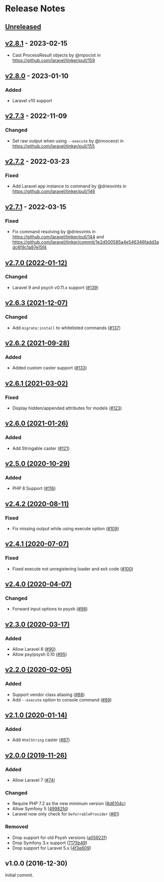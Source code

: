 # Release Notes

## [Unreleased](https://github.com/laravel/tinker/compare/v2.8.1...2.x)

## [v2.8.1](https://github.com/laravel/tinker/compare/v2.8.0...v2.8.1) - 2023-02-15

- Cast ProcessResult objects by @mpociot in https://github.com/laravel/tinker/pull/159

## [v2.8.0](https://github.com/laravel/tinker/compare/v2.7.3...v2.8.0) - 2023-01-10

### Added

- Laravel v10 support

## [v2.7.3](https://github.com/laravel/tinker/compare/v2.7.2...v2.7.3) - 2022-11-09

### Changed

- Set raw output when using `--execute` by @innocenzi in https://github.com/laravel/tinker/pull/155

## [v2.7.2](https://github.com/laravel/tinker/compare/v2.7.1...v2.7.2) - 2022-03-23

### Fixed

- Add Laravel app instance to command by @driesvints in https://github.com/laravel/tinker/pull/146

## [v2.7.1](https://github.com/laravel/tinker/compare/v2.7.0...v2.7.1) - 2022-03-15

### Fixed

- Fix command resolving by @driesvints in https://github.com/laravel/tinker/pull/144 and https://github.com/laravel/tinker/commit/1e2d500585a4e546346fadd3adc6f9c1a97e15f4

## [v2.7.0 (2022-01-12)](https://github.com/laravel/tinker/compare/v2.6.3...v2.7.0)

### Changed

- Laravel 9 and psych v0.11.x support ([#139](https://github.com/laravel/tinker/pull/139))

## [v2.6.3 (2021-12-07)](https://github.com/laravel/tinker/compare/v2.6.2...v2.6.3)

### Changed

- Add `migrate:install` to whitelisted commands ([#137](https://github.com/laravel/tinker/pull/137))

## [v2.6.2 (2021-09-28)](https://github.com/laravel/tinker/compare/v2.6.1...v2.6.2)

### Added

- Added custom caster support ([#133](https://github.com/laravel/tinker/pull/133))

## [v2.6.1 (2021-03-02)](https://github.com/laravel/tinker/compare/v2.6.0...v2.6.1)

### Fixed

- Display hidden/appended attributes for models ([#123](https://github.com/laravel/tinker/pull/123))

## [v2.6.0 (2021-01-26)](https://github.com/laravel/tinker/compare/v2.5.0...v2.6.0)

### Added

- Add Stringable caster ([#121](https://github.com/laravel/tinker/pull/121))

## [v2.5.0 (2020-10-29)](https://github.com/laravel/tinker/compare/v2.4.2...v2.5.0)

### Added

- PHP 8 Support ([#116](https://github.com/laravel/tinker/pull/116))

## [v2.4.2 (2020-08-11)](https://github.com/laravel/tinker/compare/v2.4.1...v2.4.2)

### Fixed

- Fix missing output while using execute option ([#109](https://github.com/laravel/tinker/pull/109))

## [v2.4.1 (2020-07-07)](https://github.com/laravel/tinker/compare/v2.4.0...v2.4.1)

### Fixed

- Fixed execute not unregistering loader and exit code ([#100](https://github.com/laravel/tinker/pull/100))

## [v2.4.0 (2020-04-07)](https://github.com/laravel/tinker/compare/v2.3.0...v2.4.0)

### Changed

- Forward input options to psysh ([#98](https://github.com/laravel/tinker/pull/98))

## [v2.3.0 (2020-03-17)](https://github.com/laravel/tinker/compare/v2.2.0...v2.3.0)

### Added

- Allow Laravel 8 ([#90](https://github.com/laravel/tinker/pull/90))
- Allow psy/psysh 0.10 ([#95](https://github.com/laravel/tinker/pull/95))

## [v2.2.0 (2020-02-05)](https://github.com/laravel/tinker/compare/v2.1.0...v2.2.0)

### Added

- Support vendor class aliasing ([#88](https://github.com/laravel/tinker/pull/88))
- Add `--execute` option to console command ([#89](https://github.com/laravel/tinker/pull/89))

## [v2.1.0 (2020-01-14)](https://github.com/laravel/tinker/compare/v2.0.0...v2.1.0)

### Added

- Add `HtmlString` caster ([#87](https://github.com/laravel/tinker/pull/87))

## [v2.0.0 (2019-11-26)](https://github.com/laravel/tinker/compare/v1.0.10...v2.0.0)

### Added

- Allow Laravel 7 ([#74](https://github.com/laravel/tinker/pull/74))

### Changed

- Require PHP 7.2 as the new minimum version ([8d6104c](https://github.com/laravel/tinker/commit/8d6104cf50695e3f256d0389626c692e144d946b))
- Allow Symfony 5 ([49982fd](https://github.com/laravel/tinker/commit/49982fd563035025998efe7f32d005bc6da2ce0a))
- Laravel now only check for `DeferrableProvider` ([#81](https://github.com/laravel/tinker/pull/81))

### Removed

- Drop support for old Psysh versions ([a05922f](https://github.com/laravel/tinker/commit/a05922fa3b959d92efd16defe8e30a9895a69727))
- Drop Symfony 3.x support ([7175b49](https://github.com/laravel/tinker/commit/7175b4931917d507989cda2c753113f71aa18816))
- Drop support for Laravel 5.x ([4f3e609](https://github.com/laravel/tinker/commit/4f3e6098dff7ec4c0eedc5348184838598bc30c8))

## v1.0.0 (2016-12-30)

Initial commit.

